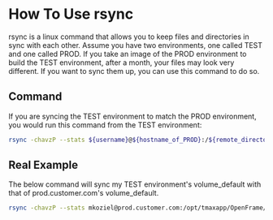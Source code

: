 # How To Use rsync

rsync is a linux command that allows you to keep files and directories in sync with each other. Assume you have two environments, one called TEST and one called PROD. If you take an image of the PROD environment to build the TEST environment, after a month, your files may look very different. If you want to sync them up, you can use this command to do so.

## Command

If you are syncing the TEST environment to match the PROD environment, you would run this command from the TEST environment:

```bash
rsync -chavzP --stats ${username}@${hostname_of_PROD}:/${remote_directory_or_file}/* ${local_directory_or_file}/.
```

## Real Example

The below command will sync my TEST environment's volume_default with that of prod.customer.com's volume_default.

```bash
rsync -chavzP --stats mkoziel@prod.customer.com:/opt/tmaxapp/OpenFrame/volume_default/* /opt/tmaxapp/OpenFrame/volume_default/.
```